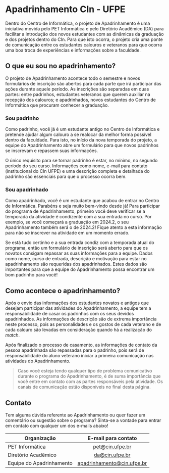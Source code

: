 # Apadrinhamento CIn - UFPE
Dentro do Centro de Informática, o projeto de Apadrinhamento é uma iniciativa movida pelo PET Informática e pelo Diretório Acadêmico (DA) para facilitar a introdução dos novos estudantes com as dinâmicas da graduação e dos projetos dentro do CIn. Para que isto ocorra, o projeto cria uma ponte de comunicação entre os estudantes calouros e veteranos para que ocorra uma boa troca de experiências e informações sobre a faculdade.

## O que eu sou no apadrinhamento?
O projeto de Apadrinhamento acontece todo o semestre e novos formulários de inscrição são abertos para cada parte que irá participar das ações durante aquele período. As inscrições são separadas em duas partes: entre padrinhos, estudantes veteranos que querem auxiliar na recepção dos calouros; e apadrinhados, novos estudantes do Centro de Informática que procuram conhecer a graduação.

### Sou padrinho
Como padrinho, você já é um estudante antigo no Centro de Informática e pretende ajudar algum calouro a se realocar da melhor forma possível dentro da faculdade. Para isto, no início da nova temporada do projeto, a equipe do Apadrinhamento abre um formulário para que novos padrinhos se inscrevam e repassem suas informações.

O único requisito para se tornar padrinho é estar, no mínimo, no segundo período do seu curso. Informações como nome, e-mail para contato (institucional do CIn UFPE) e uma descrição completa e detalhada do padrinho são essenciais para que o processo ocorra bem.

### Sou apadrinhado
Como apadrinhado, você é um estudante que acabou de entrar no Centro de Informática. Parabéns e seja muito bem-vindo desde já! Para participar do programa de Apadrinhamento, primeiro você deve verificar se a temporada da atividade é condizente com a sua entrada no curso. Por exemplo, se você começará a graduação em 2024.2, o seu Apadrinhamento também será o de 2024.2! Fique atento a esta informação para não se inscrever na atividade em um momento errado. 

Se está tudo certinho e a sua entrada condiz com a temporada atual do programa, então um formulário de inscrição será aberto para que os novatos consigam repassar as suas informações para a equipe. Dados como nome, curso de entrada, descrição e motivação para estar no apadrinhamento são requeridas dos apadrinhados. Estes dados são importantes para que a equipe do Apadrinhamento possa encontrar um bom padrinho para você!

## Como acontece o apadrinhamento?
Após o envio das informações dos estudantes novatos e antigos que desejam participar das atividades do Apadrinhamento, a equipe tem a responsabilidade de casar os padrinhos com os seus devidos apadrinhados. As informações de descrição são de extrema importância neste processo, pois as personalidades e os gostos de cada veterano e de cada calouro são levadas em consideração quando há a realização do *match*. 

Após finalizado o processo de casamento, as informações de contato da pessoa apadrinhada são repassadas para o padrinho, pois será de responsabilidade do aluno veterano iniciar a primeira comunicação nas atividades do Apadrinhamento.

> Caso você esteja tendo qualquer tipo de problema comunicativo durante o programa do Apadrinhamento, é de suma importância que você entre em contato com as partes responsáveis pela atividade. Os canais de comunicação estão disponíveis no final desta página.



## Contato
Tem alguma dúvida referente ao Apadrinhamento ou quer fazer um comentário ou sugestão sobre o programa? Sinta-se a vontade para entrar em contato com qualquer um dos e-mails abaixo!

| Organização | E-mail para contato |
| ------------ | :---------------: |
| PET Informática | pet@cin.ufpe.br
| Diretório Acadêmico | da@cin.ufpe.br
| Equipe do Apadrinhamento| apadrinhamento@cin.ufpe.br
